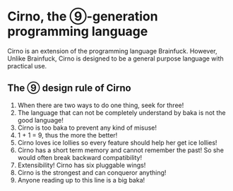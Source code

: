 Cirno, the ⑨-generation programming language
===================

Cirno is an extension of the programming language Brainfuck. However, Unlike Brainfuck, Cirno is designed to be a general purpose language with practical use. 

The ⑨ design rule of Cirno
----------
 1. When there are two ways to do one thing, seek for three!
 2. The language that can not be completely understand by baka is not the good language!
 3. Cirno is too baka to prevent any kind of misuse!
 4. 1 + 1 = 9, thus the more the better!
 5. Cirno loves ice lollies so every feature should help her get ice lollies!
 6. Cirno has a short term memory and cannot remember the past! So she would often break backward compatibility!
 7. Extensibility! Cirno has six pluggable wings!
 8. Cirno is the strongest and can conqueror anything!
 9. Anyone reading up to this line is a big baka!